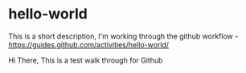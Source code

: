 # hello-world
This is a short description, I'm working through the github workflow - https://guides.github.com/activities/hello-world/

Hi There, This is a test walk through for Github
